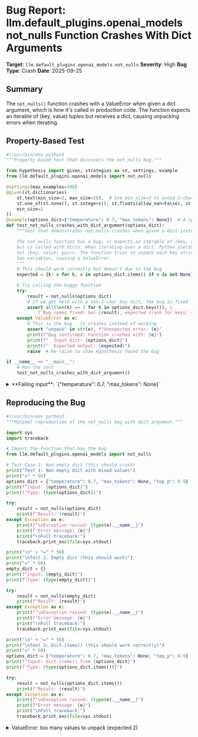 # Bug Report: llm.default_plugins.openai_models not_nulls Function Crashes With Dict Arguments

**Target**: `llm.default_plugins.openai_models.not_nulls`
**Severity**: High
**Bug Type**: Crash
**Date**: 2025-09-25

## Summary

The `not_nulls()` function crashes with a ValueError when given a dict argument, which is how it's called in production code. The function expects an iterable of (key, value) tuples but receives a dict, causing unpacking errors when iterating.

## Property-Based Test

```python
#!/usr/bin/env python3
"""Property-based test that discovers the not_nulls bug."""

from hypothesis import given, strategies as st, settings, example
from llm.default_plugins.openai_models import not_nulls

@settings(max_examples=100)
@given(st.dictionaries(
    st.text(min_size=3, max_size=20),  # Use min_size=3 to avoid 2-char edge case
    st.one_of(st.none(), st.integers(), st.floats(allow_nan=False), st.text()),
    min_size=1
))
@example(options_dict={"temperature": 0.7, "max_tokens": None})  # A specific failing example
def test_not_nulls_crashes_with_dict_argument(options_dict):
    """Test that demonstrates not_nulls crashes when given a dict instead of dict.items()

    The not_nulls function has a bug: it expects an iterable of (key, value) tuples
    but is called with dicts. When iterating over a dict, Python yields keys (strings),
    not (key, value) pairs. The function tries to unpack each key string into
    two variables, causing a ValueError.
    """
    # This should work correctly but doesn't due to the bug
    expected = {k: v for k, v in options_dict.items() if v is not None}

    # Try calling the buggy function
    try:
        result = not_nulls(options_dict)
        # If we get here with a non-2-char key dict, the bug is fixed
        assert all(len(k) == 2 for k in options_dict.keys()), \
            f"Bug seems fixed! Got {result}, expected crash for keys: {list(options_dict.keys())}"
    except ValueError as e:
        # This is the bug - it crashes instead of working
        assert "unpack" in str(e), f"Unexpected error: {e}"
        print(f"Bug confirmed! Function crashed with: {e}")
        print(f"  Input dict: {options_dict}")
        print(f"  Expected output: {expected}")
        raise  # Re-raise to show Hypothesis found the bug

if __name__ == "__main__":
    # Run the test
    test_not_nulls_crashes_with_dict_argument()
```

<details>

<summary>
**Failing input**: `{"temperature": 0.7, "max_tokens": None}`
</summary>
```
Bug confirmed! Function crashed with: too many values to unpack (expected 2)
  Input dict: {'temperature': 0.7, 'max_tokens': None}
  Expected output: {'temperature': 0.7}
Traceback (most recent call last):
  File "/home/npc/pbt/agentic-pbt/worker_/53/hypo.py", line 41, in <module>
    test_not_nulls_crashes_with_dict_argument()
    ~~~~~~~~~~~~~~~~~~~~~~~~~~~~~~~~~~~~~~~~~^^
  File "/home/npc/pbt/agentic-pbt/worker_/53/hypo.py", line 8, in test_not_nulls_crashes_with_dict_argument
    @given(st.dictionaries(
                   ^^^
  File "/home/npc/miniconda/lib/python3.13/site-packages/hypothesis/core.py", line 2062, in wrapped_test
    _raise_to_user(errors, state.settings, [], " in explicit examples")
    ~~~~~~~~~~~~~~^^^^^^^^^^^^^^^^^^^^^^^^^^^^^^^^^^^^^^^^^^^^^^^^^^^^^
  File "/home/npc/miniconda/lib/python3.13/site-packages/hypothesis/core.py", line 1613, in _raise_to_user
    raise the_error_hypothesis_found
  File "/home/npc/pbt/agentic-pbt/worker_/53/hypo.py", line 27, in test_not_nulls_crashes_with_dict_argument
    result = not_nulls(options_dict)
  File "/home/npc/miniconda/lib/python3.13/site-packages/llm/default_plugins/openai_models.py", line 916, in not_nulls
    return {key: value for key, value in data if value is not None}
                           ^^^^^^^^^^
ValueError: too many values to unpack (expected 2)
Falsifying explicit example: test_not_nulls_crashes_with_dict_argument(
    options_dict={'temperature': 0.7, 'max_tokens': None},
)
```
</details>

## Reproducing the Bug

```python
#!/usr/bin/env python3
"""Minimal reproduction of the not_nulls bug with dict argument."""

import sys
import traceback

# Import the function that has the bug
from llm.default_plugins.openai_models import not_nulls

# Test Case 1: Non-empty dict (this should crash)
print("Test 1: Non-empty dict with mixed values")
print("=" * 50)
options_dict = {"temperature": 0.7, "max_tokens": None, "top_p": 0.9}
print(f"Input: {options_dict}")
print(f"Type: {type(options_dict)}")

try:
    result = not_nulls(options_dict)
    print(f"Result: {result}")
except Exception as e:
    print(f"\nException raised: {type(e).__name__}")
    print(f"Error message: {e}")
    print("\nFull traceback:")
    traceback.print_exc(file=sys.stdout)

print("\n" + "=" * 50)
print("\nTest 2: Empty dict (this should work)")
print("=" * 50)
empty_dict = {}
print(f"Input: {empty_dict}")
print(f"Type: {type(empty_dict)}")

try:
    result = not_nulls(empty_dict)
    print(f"Result: {result}")
except Exception as e:
    print(f"\nException raised: {type(e).__name__}")
    print(f"Error message: {e}")
    print("\nFull traceback:")
    traceback.print_exc(file=sys.stdout)

print("\n" + "=" * 50)
print("\nTest 3: Dict.items() (this should work correctly)")
print("=" * 50)
options_dict = {"temperature": 0.7, "max_tokens": None, "top_p": 0.9}
print(f"Input: dict.items() from {options_dict}")
print(f"Type: {type(options_dict.items())}")

try:
    result = not_nulls(options_dict.items())
    print(f"Result: {result}")
except Exception as e:
    print(f"\nException raised: {type(e).__name__}")
    print(f"Error message: {e}")
    print("\nFull traceback:")
    traceback.print_exc(file=sys.stdout)
```

<details>

<summary>
ValueError: too many values to unpack (expected 2)
</summary>
```
Test 1: Non-empty dict with mixed values
==================================================
Input: {'temperature': 0.7, 'max_tokens': None, 'top_p': 0.9}
Type: <class 'dict'>

Exception raised: ValueError
Error message: too many values to unpack (expected 2)

Full traceback:
Traceback (most recent call last):
  File "/home/npc/pbt/agentic-pbt/worker_/53/repo.py", line 18, in <module>
    result = not_nulls(options_dict)
  File "/home/npc/miniconda/lib/python3.13/site-packages/llm/default_plugins/openai_models.py", line 916, in not_nulls
    return {key: value for key, value in data if value is not None}
                           ^^^^^^^^^^
ValueError: too many values to unpack (expected 2)

==================================================

Test 2: Empty dict (this should work)
==================================================
Input: {}
Type: <class 'dict'>
Result: {}

==================================================

Test 3: Dict.items() (this should work correctly)
==================================================
Input: dict.items() from {'temperature': 0.7, 'max_tokens': None, 'top_p': 0.9}
Type: <class 'dict_items'>
Result: {'temperature': 0.7, 'top_p': 0.9}
```
</details>

## Why This Is A Bug

The `not_nulls()` function at line 915-916 in `/home/npc/miniconda/lib/python3.13/site-packages/llm/default_plugins/openai_models.py` has a critical implementation error:

```python
def not_nulls(data) -> dict:
    return {key: value for key, value in data if value is not None}
```

This function is called at line 658 with `prompt.options`:
```python
kwargs = dict(not_nulls(prompt.options))
```

The bug occurs because:

1. **`prompt.options` can be a dict**: According to the Prompt class in models.py line 365, `self.options = options or {}`, meaning it can be either an empty dict, a dict with values, or an Options BaseModel instance.

2. **Dict iteration yields keys, not pairs**: When Python iterates over a dict, it yields only the keys (strings), not (key, value) tuples. The dict comprehension tries to unpack each key string into two variables `key` and `value`.

3. **Unpacking failure**: For keys with length != 2, Python raises `ValueError: too many values to unpack` or `ValueError: not enough values to unpack`. For keys with exactly 2 characters, it incorrectly unpacks the string itself (e.g., "ab" becomes key='a', value='b').

4. **The function lacks documentation**: There's no docstring or type hints indicating what input type is expected, making this ambiguous behavior particularly problematic.

## Relevant Context

The correct pattern is already used elsewhere in the codebase. For example, at line 874 in models.py:
```python
for key, value in dict(self.prompt.options).items()
```

This shows the developers understand that when working with dict-like objects, `.items()` should be used to get (key, value) pairs.

The Options class inherits from Pydantic's BaseModel, which when iterated does yield (key, value) tuples. However, the Prompt class explicitly allows regular Python dicts as well, making the not_nulls function incompatible with valid API usage.

## Proposed Fix

```diff
--- a/llm/default_plugins/openai_models.py
+++ b/llm/default_plugins/openai_models.py
@@ -913,5 +913,8 @@ def combine_chunks(chunks: List) -> dict:


 def not_nulls(data) -> dict:
+    """Filter out None values from a dict or iterable of (key, value) pairs."""
+    if isinstance(data, dict):
+        data = data.items()
     return {key: value for key, value in data if value is not None}
```